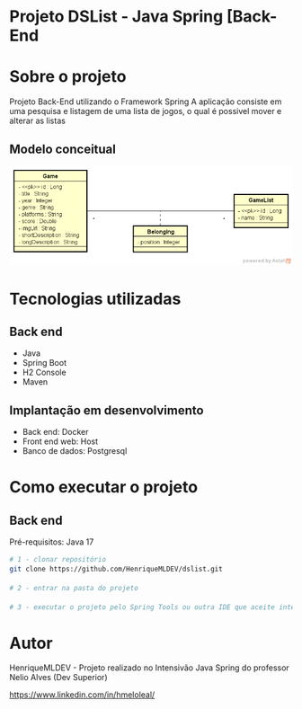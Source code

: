 # Projeto DSList -  Java Spring [Back-End
# Sobre o projeto

Projeto Back-End utilizando o Framework Spring
A aplicação consiste em uma pesquisa e listagem de uma lista de jogos, o qual é possivel mover e alterar as listas

## Modelo conceitual
![Modelo Conceitual](https://raw.githubusercontent.com/devsuperior/java-spring-dslist/main/resources/dslist-model.png)

# Tecnologias utilizadas
## Back end
- Java
- Spring Boot
- H2 Console
- Maven
## Implantação em desenvolvimento
- Back end: Docker
- Front end web: Host
- Banco de dados: Postgresql

# Como executar o projeto

## Back end
Pré-requisitos: Java 17

```bash
# 1 - clonar repositório
git clone https://github.com/HenriqueMLDEV/dslist.git

# 2 - entrar na pasta do projeto

# 3 - executar o projeto pelo Spring Tools ou outra IDE que aceite integração com Java Spring Boot

```

# Autor

HenriqueMLDEV - Projeto realizado no Intensivão Java Spring do professor Nelio Alves (Dev Superior)

https://www.linkedin.com/in/hmeloleal/

